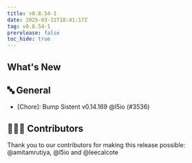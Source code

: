 ```yaml
---
title: v0.8.54-1
date: 2025-03-31T18:41:17Z
tag: v0.8.54-1
prerelease: false
toc_hide: true
---
```


## What's New
## 🔤 General
- [Chore]: Bump Sistent v0.14.169 @l5io (#3536)

## 👨🏽‍💻 Contributors

Thank you to our contributors for making this release possible:
@amitamrutiya, @l5io and @leecalcote
